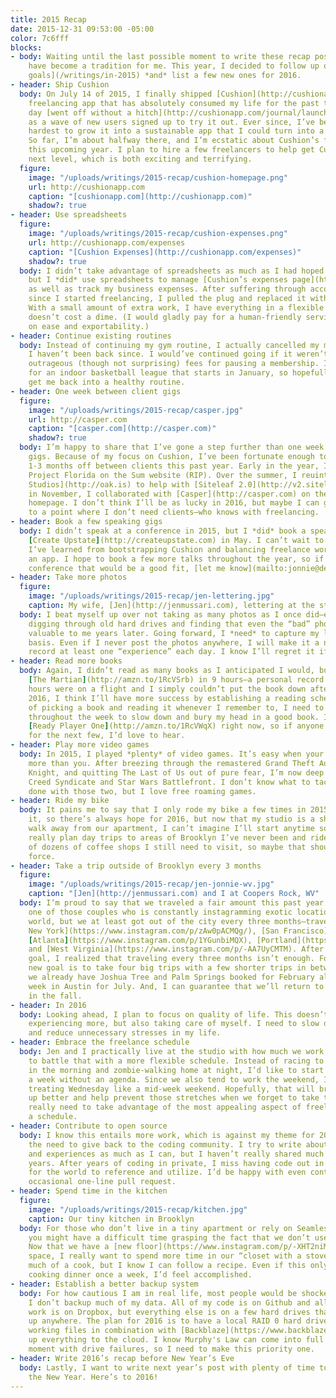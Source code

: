 ```yaml
---
title: 2015 Recap
date: 2015-12-31 09:53:00 -05:00
color: 7c6fff
blocks:
- body: Waiting until the last possible moment to write these recap posts seems to
    have become a tradition for me. This year, I decided to follow up on [last year’s
    goals](/writings/in-2015) *and* list a few new ones for 2016.
- header: Ship Cushion
  body: On July 14 of 2015, I finally shipped [Cushion](http://cushionapp.com), the
    freelancing app that has absolutely consumed my life for the past two years. The
    day [went off without a hitch](http://cushionapp.com/journal/launch/) and I watched
    as a wave of new users signed up to try it out. Ever since, I’ve been trying my
    hardest to grow it into a sustainable app that I could turn into a full-time career.
    So far, I’m about halfway there, and I’m ecstatic about Cushion’s future—especially
    this upcoming year. I plan to hire a few freelancers to help get Cushion to the
    next level, which is both exciting and terrifying.
  figure:
    image: "/uploads/writings/2015-recap/cushion-homepage.png"
    url: http://cushionapp.com
    caption: "[cushionapp.com](http://cushionapp.com)"
    shadow?: true
- header: Use spreadsheets
  figure:
    image: "/uploads/writings/2015-recap/cushion-expenses.png"
    url: http://cushionapp.com/expenses
    caption: "[Cushion Expenses](http://cushionapp.com/expenses)"
    shadow?: true
  body: I didn’t take advantage of spreadsheets as much as I had hoped this past year,
    but I *did* use spreadsheets to manage [Cushion’s expenses page](http://cushionapp.com/expenses)
    as well as track my business expenses. After suffering through accounting software
    since I started freelancing, I pulled the plug and replaced it with spreadsheets.
    With a small amount of extra work, I have everything in a flexible format that
    doesn’t cost a dime. (I would gladly pay for a human-friendly service that focuses
    on ease and exportability.)
- header: Continue existing routines
  body: Instead of continuing my gym routine, I actually cancelled my membership and
    I haven’t been back since. I would’ve continued going if it weren’t for the gym’s
    outrageous (though not surprising) fees for pausing a membership. I did sign up
    for an indoor basketball league that starts in January, so hopefully that will
    get me back into a healthy routine.
- header: One week between client gigs
  figure:
    image: "/uploads/writings/2015-recap/casper.jpg"
    url: http://casper.com
    caption: "[casper.com](http://casper.com)"
    shadow?: true
  body: I’m happy to share that I’ve gone a step further than one week between client
    gigs. Because of my focus on Cushion, I’ve been fortunate enough to take between
    1-3 months off between clients this past year. Early in the year, I worked with
    Project Florida on the Sum website (RIP). Over the summer, I reuinted with [Oak
    Studios](http://oak.is) to help with [Siteleaf 2.0](http://v2.siteleaf.com). And
    in November, I collaborated with [Casper](http://casper.com) on their fancy new
    homepage. I don’t think I’ll be as lucky in 2016, but maybe I can get Cushion
    to a point where I don’t need clients—who knows with freelancing.
- header: Book a few speaking gigs
  body: I didn’t speak at a conference in 2015, but I *did* book a speaking gig at
    [Create Upstate](http://createupstate.com) in May. I can’t wait to share what
    I’ve learned from bootstrapping Cushion and balancing freelance work while running
    an app. I hope to book a few more talks throughout the year, so if you know a
    conference that would be a good fit, [let me know](mailto:jonnie@destroytoday.com)!
- header: Take more photos
  figure:
    image: "/uploads/writings/2015-recap/jen-lettering.jpg"
    caption: My wife, [Jen](http://jenmussari.com), lettering at the studio
  body: I beat myself up over not taking as many photos as I once did—especially after
    digging through old hard drives and finding that even the “bad” photos are incredibly
    valuable to me years later. Going forward, I *need* to capture my life on a daily
    basis. Even if I never post the photos anywhere, I will make it a necessity to
    record at least one “experience” each day. I know I’ll regret it if I don’t.
- header: Read more books
  body: Again, I didn’t read as many books as I anticipated I would, but I *did* finish
    [The Martian](http://amzn.to/1RcVSrb) in 9 hours—a personal record! (6 of those
    hours were on a flight and I simply couldn’t put the book down after that.) For
    2016, I think I’ll have more success by establishing a reading schedule. Instead
    of picking a book and reading it whenever I remember to, I need to designate time
    throughout the week to slow down and bury my head in a good book. I’m starting
    [Ready Player One](http://amzn.to/1RcVWqX) right now, so if anyone has a suggestion
    for the next few, I’d love to hear.
- header: Play more video games
  body: In 2015, I played *plenty* of video games. It’s easy when your wife plays
    more than you. After breezing through the remastered Grand Theft Auto V, Arkham
    Knight, and quitting The Last of Us out of pure fear, I’m now deep into Assassin’s
    Creed Syndicate and Star Wars Battlefront. I don’t know what to tackle once I’m
    done with those two, but I love free roaming games.
- header: Ride my bike
  body: It pains me to say that I only rode my bike a few times in 2015. I still have
    it, so there’s always hope for 2016, but now that my studio is a short, relaxing
    walk away from our apartment, I can’t imagine I’ll start anytime soon. I should
    really plan day trips to areas of Brooklyn I’ve never been and ride there. I know
    of dozens of coffee shops I still need to visit, so maybe that should be my driving
    force.
- header: Take a trip outside of Brooklyn every 3 months
  figure:
    image: "/uploads/writings/2015-recap/jen-jonnie-wv.jpg"
    caption: "[Jen](http://jenmussari.com) and I at Coopers Rock, WV"
  body: I‘m proud to say that we traveled a fair amount this past year. We weren’t
    one of those couples who is constantly instagramming exotic locations around the
    world, but we at least got out of the city every three months—traveling to [Upstate
    New York](https://www.instagram.com/p/zAw0pACMQg/), [San Francisco](https://www.instagram.com/p/zTusdCiMbd),
    [Atlanta](https://www.instagram.com/p/1YGunbiMQX), [Portland](https://www.instagram.com/p/7qLvw9iMf8),
    and [West Virginia](https://www.instagram.com/p/-AA7UyCMTM). After reaching that
    goal, I realized that traveling every three months isn’t enough. For 2016, the
    new goal is to take four big trips with a few shorter trips in between. So far,
    we already have Joshua Tree and Palm Springs booked for February along with a
    week in Austin for July. And, I can guarantee that we’ll return to Portland again
    in the fall.
- header: In 2016
  body: Looking ahead, I plan to focus on quality of life. This doesn’t only mean
    experiencing more, but also taking care of myself. I need to slow down, work less,
    and reduce unnecessary stresses in my life.
- header: Embrace the freelance schedule
  body: Jen and I practically live at the studio with how much we work, so I want
    to battle that with a more flexible schedule. Instead of racing to the studio
    in the morning and zombie-walking home at night, I’d like to start a couple days
    a week without an agenda. Since we also tend to work the weekend, I want to start
    treating Wednesday like a mid-week weekend. Hopefully, that will break the week
    up better and help prevent those stretches when we forget to take time off. We
    really need to take advantage of the most appealing aspect of freelance—not having
    a schedule.
- header: Contribute to open source
  body: I know this entails more work, which is against my theme for 2016, but I feel
    the need to give back to the coding community. I try to write about my process
    and experiences as much as I can, but I haven’t really shared much code over the
    years. After years of coding in private, I miss having code out in the public
    for the world to reference and utilize. I’d be happy with even contributing the
    occasional one-line pull request.
- header: Spend time in the kitchen
  figure:
    image: "/uploads/writings/2015-recap/kitchen.jpg"
    caption: Our tiny kitchen in Brooklyn
  body: For those who don’t live in a tiny apartment or rely on Seamless for dinner,
    you might have a difficult time grasping the fact that we don’t use our kitchen.
    Now that we have a [new floor](https://www.instagram.com/p/-XHT2niMQN) and more
    space, I really want to spend more time in our “closet with a stove”. I’m not
    much of a cook, but I know I can follow a recipe. Even if this only results in
    cooking dinner once a week, I’d feel accomplished.
- header: Establish a better backup system
  body: For how cautious I am in real life, most people would be shocked to know that
    I don’t backup much of my data. All of my code is on Github and all of my other
    work is on Dropbox, but everything else is on a few hard drives that aren’t backed
    up anywhere. The plan for 2016 is to have a local RAID 0 hard drive system for
    working files in combination with [Backblaze](https://www.backblaze.com/) backing
    up everything to the cloud. I know Murphy's Law can come into full effect at any
    moment with drive failures, so I need to make this priority one.
- header: Write 2016’s recap before New Year’s Eve
  body: Lastly, I want to write next year’s post with plenty of time to spare before
    the New Year. Here’s to 2016!
---
```


